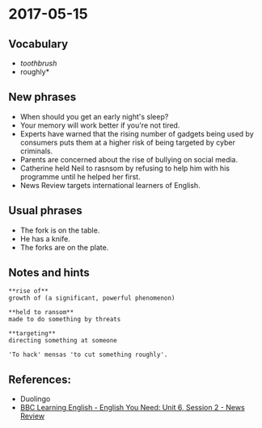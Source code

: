 # 2017-05-15

## Vocabulary

- *toothbrush*
- roughly*

## New phrases
- When should you get an early night's sleep? 
- Your memory will work better if you're not tired.
- Experts have warned that the rising number of gadgets being used by consumers puts them at a higher risk of being targeted by cyber criminals.
- Parents are concerned about the rise of bullying on social media.
- Catherine held Neil to rasnsom by refusing to help him with his programme until he helped her first.
- News Review targets international learners of English. 

## Usual phrases
- The fork is on the table.
- He has a knife.
- The forks are on the plate.

## Notes and hints
```
**rise of**
growth of (a significant, powerful phenomenon)

**held to ransom**
made to do something by threats

**targeting**
directing something at someone
```

```
'To hack' mensas 'to cut something roughly'.
```

## References:
- Duolingo
- [BBC Learning English - English You Need: Unit 6, Session 2 - News Review](http://www.bbc.co.uk/learningenglish/english/course/english-you-need/unit-6/session-2)
